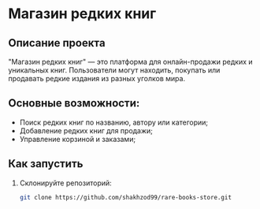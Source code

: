 # Магазин редких книг

## Описание проекта
"Магазин редких книг" — это платформа для онлайн-продажи редких и уникальных книг.
Пользователи могут находить, покупать или продавать редкие издания из разных уголков мира.

## Основные возможности:
- Поиск редких книг по названию, автору или категории;
- Добавление редких книг для продажи;
- Управление корзиной и заказами;


## Как запустить
1. Склонируйте репозиторий:
   ```bash
   git clone https://github.com/shakhzod99/rare-books-store.git